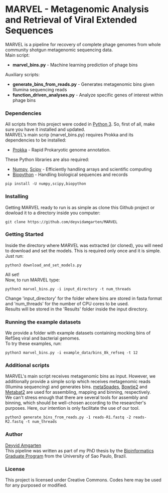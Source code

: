 
# MARVEL - Metagenomic Analysis and Retrieval of Viral Extended Sequences

MARVEL is a pipeline for recovery of complete phage genomes from whole community shotgun metagenomic sequencing data.  
Main script:
   * **marvel_bins.py** - Machine learning prediction of phage bins
  
Auxiliary scripts:
   * **generate_bins_from_reads.py** - Generates metagenomic bins given Illumina sequencing reads
   * **function_driven_analyses.py** - Analyze specific genes of interest within phage bins


### Dependencies

All scripts from this project were coded in [Python 3](https://www.python.org/). So, first of all, make sure you have it installed and updated.  
MARVEL's main scrip (marvel_bins.py) requires Prokka and its dependencies to be installed:

* [Prokka](https://github.com/tseemann/prokka) - Rapid Prokaryotic genome annotation.

These Python libraries are also required:

* [Numpy](http://www.numpy.org/), [Scipy](https://www.scipy.org/) - Efficiently handling arrays and scientific computing
* [Biopython](http://biopython.org/) - Handling biological sequences and records

```
pip install -U numpy,scipy,biopython
```

### Installing

Getting MARVEL ready to run is as simple as clone this Github project or dowload it to a directory inside you computer:

```
git clone https://github.com/deyvidamgarten/MARVEL
```

### Getting Started

Inside the directory where MARVEL was extracted (or cloned), you will need to download and set the models. 
This is required only once and it is simple. Just run:
```
python3 download_and_set_models.py
```
All set!  
Now, to run MARVEL type:
```
python3 marvel_bins.py -i input_directory -t num_threads
```

Change 'input_directory' for the folder where bins are stored in fasta format and 'num_threads' for the number of CPU cores to be used.  
Results will be stored in the 'Results' folder inside the input directory.  

### Running the example datasets

We provide a folder with example datasets containing mocking bins of RefSeq viral and bacterial genomes.  
To try these examples, run:

```
python3 marvel_bins.py -i example_data/bins_8k_refseq -t 12
```

### Additional scripts

MARVEL's main script receives metagenomic bins as input. However, we additionally provide a simple scrip which receives
metagenomic reads (Illumina sequencing) and generates bins.
[metaSpades](http://bioinf.spbau.ru/spades), [Bowtie2]() and [Metabat2](https://bitbucket.org/berkeleylab/metabat) are used for assembling, mapping and binning, respectively.  
We can't stress enough that there are several tools for assembly and binning, which should be well-chosen according to
the researcher's purposes. Here, our intention is only facilitate the use of our tool.  

```
python3 generate_bins_from_reads.py -1 reads-R1.fastq -2 reads-R2.fastq -t num_threads
```

### Author
[Deyvid Amgarten](https://scholar.google.com.br/citations?user=g7_AAFEAAAAJ&hl=en)  
This pipeline was written as part of my PhD thesis by the [Bioinformatics Graduate Program](https://www.ime.usp.br/en/bioinformatics/graduate) from the University of Sao Paulo, Brazil.


### License

This project is licensed under Creative Commons. Codes here may be used for any purposed or modified.


